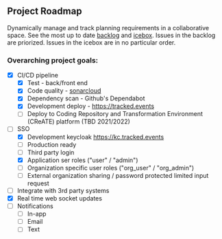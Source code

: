 ## Project Roadmap

Dynamically manage and track planning requirements in a collaborative space. See the most up to
date [backlog](https://github.com/gorhack/tsr/projects/2)
and [icebox](https://github.com/gorhack/tsr/projects/3). Issues in the backlog are priorized. 
Issues in the icebox are in no particular order.

### Overarching project goals:

- [x] CI/CD pipeline
    - [x] Test - back/front end
    - [x] Code quality - [sonarcloud](https://sonarcloud.io/dashboard?id=gorhack_tsr)
    - [x] Dependency scan - Github's Dependabot
    - [x] Development deploy - <https://tracked.events>
    - [ ] Deploy to Coding Repository and Transformation Environment (CReATE) platform
      (TBD 2021/2022)
- [ ] SSO
    - [x] Development keycloak <https://kc.tracked.events>
    - [ ] Production ready
    - [ ] Third party login
    - [x] Application ser roles ("user" / "admin")
    - [ ] Organization specific user roles ("org_user" / "org_admin")
    - [ ] External organization sharing / password protected limited input request
- [ ] Integrate with 3rd party systems
- [x] Real time web socket updates
- [ ] Notifications
    - [ ] In-app
    - [ ] Email
    - [ ] Text